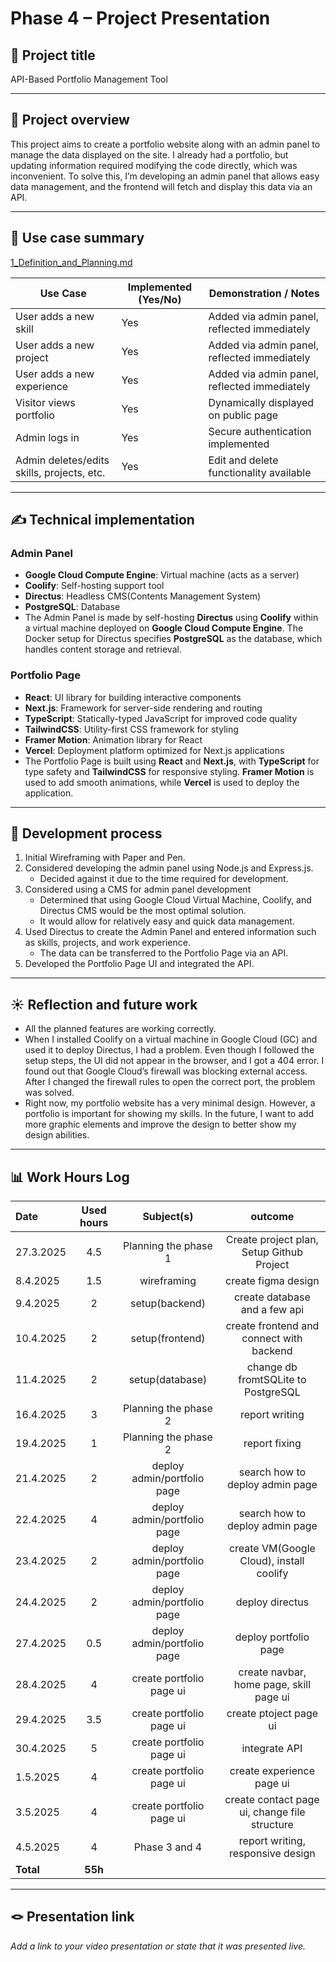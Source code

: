 # Phase 4 – Project Presentation

<!-- > [!NOTE]  
> Think of this as presenting your project, which you can include in your job application. The presentation should be clear and concise. Explain the entire project. Don't be afraid to highlight failures, as everyone has experienced them at some point. Consider that the viewer may not have a strong technical background.  
>   
> **You can do this entire presentation in English or Finnish.** -->

## 🎯 Project title

API-Based Portfolio Management Tool

---

## 📝 Project overview

This project aims to create a portfolio website along with an admin panel to manage the data displayed on the site. I already had a portfolio, but updating information required modifying the code directly, which was inconvenient. To solve this, I’m developing an admin panel that allows easy data management, and the frontend will fetch and display this data via an API.

---

## 📌 Use case summary

[1_Definition_and_Planning.md](1_Definition_and_Planning.md)

| Use Case                                   | Implemented (Yes/No) | Demonstration / Notes                |
|---------------------------------------------|----------------------|--------------------------------------|
| User adds a new skill                      | Yes                  | Added via admin panel, reflected immediately         |
| User adds a new project                    | Yes                  | Added via admin panel, reflected immediately         |
| User adds a new experience                 | Yes                  | Added via admin panel, reflected immediately         |
| Visitor views portfolio                    | Yes                  | Dynamically displayed on public page                |
| Admin logs in                              | Yes                  | Secure authentication implemented                  |
| Admin deletes/edits skills, projects, etc. | Yes                  | Edit and delete functionality available                    |

<!-- _Add explanations for each use case, including demo timestamps if using video._ -->

---

## ✍️ Technical implementation

<!-- _Describe technologies used, architectural decisions, and how key features were implemented._ -->
### Admin Panel
- **Google Cloud Compute Engine**: Virtual machine (acts as a server)
- **Coolify**: Self-hosting support tool
- **Directus**: Headless CMS(Contents Management System)
- **PostgreSQL**: Database
- The Admin Panel is made by self-hosting **Directus** using **Coolify** within a virtual machine deployed on **Google Cloud Compute Engine**. The Docker setup for Directus specifies **PostgreSQL** as the database, which handles content storage and retrieval.

### Portfolio Page
- **React**: UI library for building interactive components
- **Next.js**: Framework for server-side rendering and routing
- **TypeScript**: Statically-typed JavaScript for improved code quality
- **TailwindCSS**: Utility-first CSS framework for styling
- **Framer Motion**: Animation library for React
- **Vercel**: Deployment platform optimized for Next.js applications
- The Portfolio Page is built using **React** and **Next.js**, with **TypeScript** for type safety and **TailwindCSS** for responsive styling. **Framer Motion** is used to add smooth animations, while **Vercel** is used to deploy the application.

---

## 🚂 Development process

<!-- _Summarize your progress from start to finish, mentioning key decisions or changes along the way._ -->
1. Initial Wireframing with Paper and Pen.
2. Considered developing the admin panel using Node.js and Express.js.
    - Decided against it due to the time required for development.
3. Considered using a CMS for admin panel development
    - Determined that using Google Cloud Virtual Machine, Coolify, and Directus CMS would be the most optimal solution.
    - It would allow for relatively easy and quick data management.
4. Used Directus to create the Admin Panel and entered information such as skills, projects, and work experience.
    - The data can be transferred to the Portfolio Page via an API.
5. Developed the Portfolio Page UI and integrated the API.


---

## ☀️ Reflection and future work

<!-- _What worked well? What challenges did you face? What would you add or improve in the future?_ -->
- All the planned features are working correctly.
- When I installed Coolify on a virtual machine in Google Cloud (GC) and used it to deploy Directus, I had a problem. Even though I followed the setup steps, the UI did not appear in the browser, and I got a 404 error. I found out that Google Cloud’s firewall was blocking external access. After I changed the firewall rules to open the correct port, the problem was solved.
- Right now, my portfolio website has a very minimal design. However, a portfolio is important for showing my skills. In the future, I want to add more graphic elements and improve the design to better show my design abilities.

---

## 📊 Work Hours Log

<!-- _You can copy from the logbook here._ -->

| Date  | Used hours | Subject(s) |  outcome |
| :---  |     :---:      |     :---:      |     :---:      |
| 27.3.2025 | 4.5 | Planning the phase 1  | Create project plan, Setup Github Project  |
| 8.4.2025 | 1.5 | wireframing  | create figma design  |
| 9.4.2025 | 2 | setup(backend)  | create database and a few api  |
| 10.4.2025 | 2 | setup(frontend)  | create frontend and connect with backend  |
| 11.4.2025 | 2 | setup(database)  | change db fromtSQLite to PostgreSQL  |
| 16.4.2025 | 3 | Planning the phase 2  | report writing  |
| 19.4.2025 | 1 | Planning the phase 2  | report fixing  |
| 21.4.2025 | 2          | deploy admin/portfolio page | search how to deploy admin page      |
| 22.4.2025 | 4          | deploy admin/portfolio page | search how to deploy admin page      |
| 23.4.2025 | 2          | deploy admin/portfolio page | create VM(Google Cloud), install coolify |
| 24.4.2025 | 2          | deploy admin/portfolio page | deploy directus                      |
| 27.4.2025 | 0.5        | deploy admin/portfolio page | deploy portfolio page                |
| 28.4.2025 | 4          | create portfolio page ui    | create navbar, home page, skill page ui |
| 29.4.2025 | 3.5        | create portfolio page ui    | create ptoject page ui               |
| 30.4.2025 | 5          | create portfolio page ui    | integrate API                        |
| 1.5.2025  | 4          | create portfolio page ui    | create experience page ui            |
| 3.5.2025  | 4          | create portfolio page ui    | create contact page ui, change file structure |
| 4.5.2025  | 4        | Phase 3 and 4    | report writing, responsive design               |
| **Total**  | **55h** |                                 |   |

---

## 🪢 Presentation link

_Add a link to your video presentation or state that it was presented live._